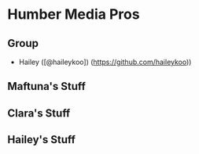 # Humber Media Pros

## Group
- Hailey ([@haileykoo]) (https://github.com/haileykoo))

## Maftuna's Stuff

## Clara's Stuff

## Hailey's Stuff